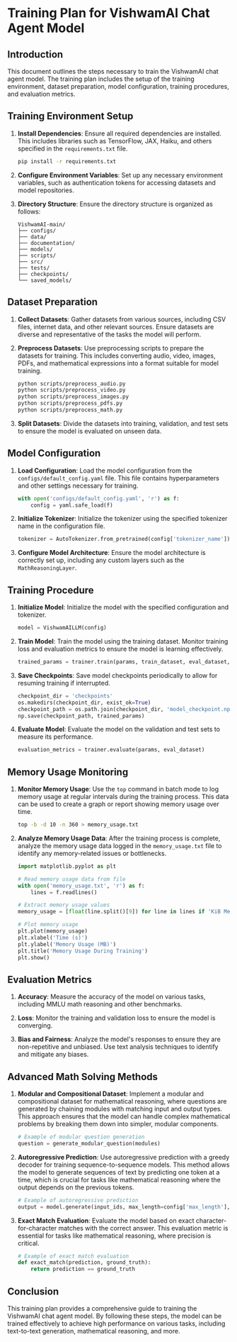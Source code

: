 # Training Plan for VishwamAI Chat Agent Model

## Introduction
This document outlines the steps necessary to train the VishwamAI chat agent model. The training plan includes the setup of the training environment, dataset preparation, model configuration, training procedures, and evaluation metrics.

## Training Environment Setup
1. **Install Dependencies**: Ensure all required dependencies are installed. This includes libraries such as TensorFlow, JAX, Haiku, and others specified in the `requirements.txt` file.
   ```bash
   pip install -r requirements.txt
   ```

2. **Configure Environment Variables**: Set up any necessary environment variables, such as authentication tokens for accessing datasets and model repositories.

3. **Directory Structure**: Ensure the directory structure is organized as follows:
   ```
   VishwamAI-main/
   ├── configs/
   ├── data/
   ├── documentation/
   ├── models/
   ├── scripts/
   ├── src/
   ├── tests/
   ├── checkpoints/
   └── saved_models/
   ```

## Dataset Preparation
1. **Collect Datasets**: Gather datasets from various sources, including CSV files, internet data, and other relevant sources. Ensure datasets are diverse and representative of the tasks the model will perform.

2. **Preprocess Datasets**: Use preprocessing scripts to prepare the datasets for training. This includes converting audio, video, images, PDFs, and mathematical expressions into a format suitable for model training.
   ```bash
   python scripts/preprocess_audio.py
   python scripts/preprocess_video.py
   python scripts/preprocess_images.py
   python scripts/preprocess_pdfs.py
   python scripts/preprocess_math.py
   ```

3. **Split Datasets**: Divide the datasets into training, validation, and test sets to ensure the model is evaluated on unseen data.

## Model Configuration
1. **Load Configuration**: Load the model configuration from the `configs/default_config.yaml` file. This file contains hyperparameters and other settings necessary for training.
   ```python
   with open('configs/default_config.yaml', 'r') as f:
       config = yaml.safe_load(f)
   ```

2. **Initialize Tokenizer**: Initialize the tokenizer using the specified tokenizer name in the configuration file.
   ```python
   tokenizer = AutoTokenizer.from_pretrained(config['tokenizer_name'])
   ```

3. **Configure Model Architecture**: Ensure the model architecture is correctly set up, including any custom layers such as the `MathReasoningLayer`.

## Training Procedure
1. **Initialize Model**: Initialize the model with the specified configuration and tokenizer.
   ```python
   model = VishwamAILLM(config)
   ```

2. **Train Model**: Train the model using the training dataset. Monitor training loss and evaluation metrics to ensure the model is learning effectively.
   ```python
   trained_params = trainer.train(params, train_dataset, eval_dataset, config['num_epochs'])
   ```

3. **Save Checkpoints**: Save model checkpoints periodically to allow for resuming training if interrupted.
   ```python
   checkpoint_dir = 'checkpoints'
   os.makedirs(checkpoint_dir, exist_ok=True)
   checkpoint_path = os.path.join(checkpoint_dir, 'model_checkpoint.npy')
   np.save(checkpoint_path, trained_params)
   ```

4. **Evaluate Model**: Evaluate the model on the validation and test sets to measure its performance.
   ```python
   evaluation_metrics = trainer.evaluate(params, eval_dataset)
   ```

## Memory Usage Monitoring
1. **Monitor Memory Usage**: Use the `top` command in batch mode to log memory usage at regular intervals during the training process. This data can be used to create a graph or report showing memory usage over time.
   ```bash
   top -b -d 10 -n 360 > memory_usage.txt
   ```

2. **Analyze Memory Usage Data**: After the training process is complete, analyze the memory usage data logged in the `memory_usage.txt` file to identify any memory-related issues or bottlenecks.
   ```python
   import matplotlib.pyplot as plt

   # Read memory usage data from file
   with open('memory_usage.txt', 'r') as f:
       lines = f.readlines()

   # Extract memory usage values
   memory_usage = [float(line.split()[9]) for line in lines if 'KiB Mem' in line]

   # Plot memory usage
   plt.plot(memory_usage)
   plt.xlabel('Time (s)')
   plt.ylabel('Memory Usage (MB)')
   plt.title('Memory Usage During Training')
   plt.show()
   ```

## Evaluation Metrics
1. **Accuracy**: Measure the accuracy of the model on various tasks, including MMLU math reasoning and other benchmarks.

2. **Loss**: Monitor the training and validation loss to ensure the model is converging.

3. **Bias and Fairness**: Analyze the model's responses to ensure they are non-repetitive and unbiased. Use text analysis techniques to identify and mitigate any biases.

## Advanced Math Solving Methods
1. **Modular and Compositional Dataset**: Implement a modular and compositional dataset for mathematical reasoning, where questions are generated by chaining modules with matching input and output types. This approach ensures that the model can handle complex mathematical problems by breaking them down into simpler, modular components.
    ```python
    # Example of modular question generation
    question = generate_modular_question(modules)
    ```

2. **Autoregressive Prediction**: Use autoregressive prediction with a greedy decoder for training sequence-to-sequence models. This method allows the model to generate sequences of text by predicting one token at a time, which is crucial for tasks like mathematical reasoning where the output depends on the previous tokens.
    ```python
    # Example of autoregressive prediction
    output = model.generate(input_ids, max_length=config['max_length'], do_sample=False)
    ```

3. **Exact Match Evaluation**: Evaluate the model based on exact character-for-character matches with the correct answer. This evaluation metric is essential for tasks like mathematical reasoning, where precision is critical.
    ```python
    # Example of exact match evaluation
    def exact_match(prediction, ground_truth):
        return prediction == ground_truth
    ```

## Conclusion
This training plan provides a comprehensive guide to training the VishwamAI chat agent model. By following these steps, the model can be trained effectively to achieve high performance on various tasks, including text-to-text generation, mathematical reasoning, and more.
